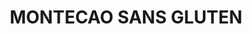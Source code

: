 ---
title: MONTECAO SANS GLUTEN
draft: false
layout: recettes
type: dessert
categories:
  - Biscuits
auteur: Auré
regime:
  - vegan
  - sans-gluten
cuisson: Oui
temperature: Froid
plate: 20
check: Oui
checkAlwaysOk: true
ingredients:
  lof:
    - title: huile de colza
      quantite: 400
      unit: grammes
    - title: Farine de pois chiche
      quantite: 270
      unit: grammes
    - title: Farine de maïs
      quantite: 270
      unit: grammes
    - title: Farine de riz
      quantite: 270
      unit: grammes
  sucres:
    - title: Eau de fleur d'oranger
      quantite: 4
      unit: c. à soupe
    - title: sucre de canne (blond)
      quantite: 340
      unit: grammes
  epices:
    - title: Cannelle
      quantite: 10
      unit: grammes
preparation: >-
  
  Peser la farine, le sucre et l'huile et les mettre dans un saladier ou le bol du mixer.


  Battre avec les crochets pétrisseurs.


  Quand la pâte est bien  homogène, façonner des petites boules en prélevant la pâte avec une cuillère à café.


  La pâte étant un peu friable, on la presse bien entre les paumes des mains.


  Disposer sur une plaque recouverte de papier cuisson. 


  Aplatir légèrement le dessus de chaque boule  et saupoudrer d'une petite pincée de cannelle.


  Enfourner dans le four préchauffé à 175° durant 7 à 10 minutes.


  Quand le dessus des biscuits commence à se craqueler, baisser la 

  température à 150 ° et poursuivre la cuisson environ 5 à 7 minutes.


  Parsemer à nouveau d'une petite pincée de cannelle.
publishDate: 2025-05-30T17:34:00.000Z
---